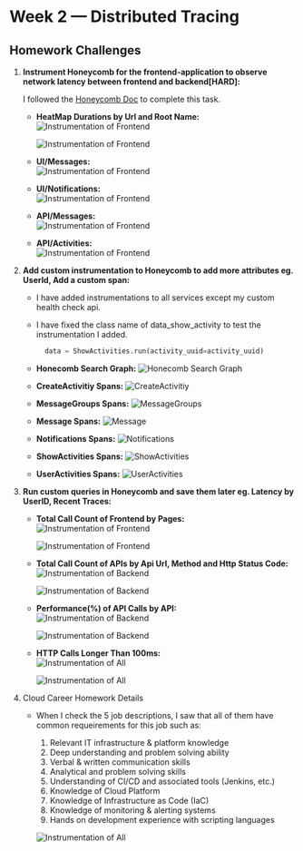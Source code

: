 # Week 2 — Distributed Tracing

##  Homework Challenges
   1. **Instrument Honeycomb for the frontend-application to observe network latency between frontend and backend[HARD]:**
         
         I followed the [Honeycomb Doc](https://docs.honeycomb.io/getting-data-in/opentelemetry/browser-js/) to complete this task.

         - **HeatMap Durations by Url and Root Name:**         
            ![Instrumentation of Frontend](assets/week-2-Murat-HeatMap.png)

            ![Instrumentation of Frontend](assets/week-2-Murat-HeatMap2.png)         

         - **UI/Messages:**         
         ![Instrumentation of Frontend](assets/week-2-Murat-Latency-UI-messages.png)

         - **UI/Notifications:**         
         ![Instrumentation of Frontend](assets/week-2-Murat-Latency-UI-notifications.png)

         - **API/Messages:**         
         ![Instrumentation of Frontend](assets/week-2-Murat-Latency-Api-messages.png)

         - **API/Activities:**         
         ![Instrumentation of Frontend](assets/week-2-Murat-Latency-Api-activities.png)

   2. **Add custom instrumentation to Honeycomb to add more attributes eg. UserId, Add a custom span:**
   
         - I have added instrumentations to all services except my custom health check api.               
         
         - I have fixed the class name of data_show_activity to test the instrumentation I added.
        
            ```python
              data = ShowActivities.run(activity_uuid=activity_uuid)
            ```
         - **Honecomb Search Graph:**
         ![Honecomb Search Graph](assets/week-2-Murat-Span-Graph.png)
         
         - **CreateActivitiy Spans:**
         ![CreateActivitiy](assets/week-2-Murat-Span-CreateActivitiy.png)
         
         - **MessageGroups Spans:**
         ![MessageGroups](assets/week-2-Murat-Span-MessageGroups.png)
         
         - **Message Spans:**
          ![Message](assets/week-2-Murat-Span-Messages.png) 

         - **Notifications Spans:**
          ![Notifications](assets/week-2-Murat-Span-Notifications.png) 
         
         - **ShowActivities Spans:**
          ![ShowActivities](assets/week-2-Murat-Span-ShowActivities.png) 

         - **UserActivities Spans:**
          ![UserActivities](assets/week-2-Murat-Span-UserActivities.png) 
         
         
   3. **Run custom queries in Honeycomb and save them later eg. Latency by UserID, Recent Traces:**

         - **Total Call Count of Frontend by Pages:**         
            ![Instrumentation of Frontend](assets/week-2-Murat-QueryFrontend1.png)

            ![Instrumentation of Frontend](assets/week-2-Murat-QueryFrontend2.png)
         
         - **Total Call Count of APIs by Api Url, Method and Http Status Code:**         
            ![Instrumentation of Backend](assets/week-2-Murat-QueryBackend1.png)

            ![Instrumentation of Backend](assets/week-2-Murat-QueryBackend2.png)
         
         - **Performance(%) of API Calls by API:**         
            ![Instrumentation of Backend](assets/week-2-Murat-QueryBackendPerformance1.png)

            ![Instrumentation of Backend](assets/week-2-Murat-QueryBackendPerformance2.png)
         
         - **HTTP Calls Longer Than 100ms:**         
            ![Instrumentation of All](assets/week-2-Murat-QueryPerfAll1.png)

            ![Instrumentation of All](assets/week-2-Murat-QueryPerfAll2.png)
         
   4. Cloud Career Homework Details
         - When I check the 5 job descriptions, I saw that all of them have common requeirements for this job such as:
         
             1. Relevant IT infrastructure & platform knowledge
             2. Deep understanding and problem solving ability
             3. Verbal & written communication skills
             4. Analytical and problem solving skills
             5. Understanding of CI/CD and associated tools (Jenkins, etc.)
             6. Knowledge of Cloud Platform
             7. Knowledge of Infrastructure as Code (IaC)
             8. Knowledge of monitoring & alerting systems
             9. Hands on development experience with scripting languages
             
             ![Instrumentation of All](assets/JourneyToThe-Cloud.png)


